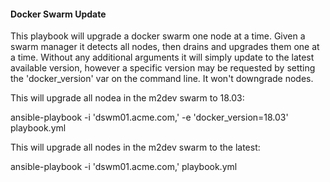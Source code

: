 #### Docker Swarm Update

This playbook will upgrade a docker swarm one node at a time. Given a swarm manager it detects all nodes, then drains and upgrades them one at a time. Without any additional arguments it will simply update to the latest available version, however a specific version may be requested by setting the 'docker_version' var on the command line. It won't downgrade nodes.

This will upgrade all nodea in the m2dev swarm to 18.03:

ansible-playbook -i 'dswm01.acme.com,' -e 'docker_version=18.03' playbook.yml

This will upgrade all nodes in the m2dev swarm to the latest:

ansible-playbook -i 'dswm01.acme.com,' playbook.yml
